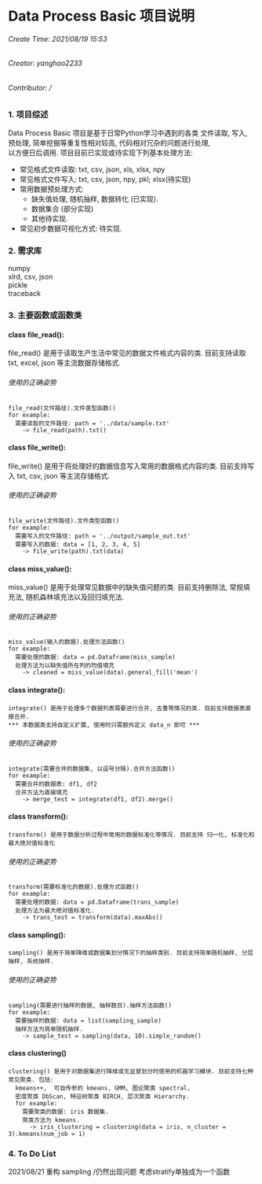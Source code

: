 # Data Process Basic 项目说明  

###### Create Time: 2021/08/19 15:53
###### Creator: yanghao2233 
###### Contributor: /


### 1. 项目综述  
  Data Process Basic 项目是基于日常Python学习中遇到的各类 文件读取, 写入, 预处理, 简单挖掘等重复性相对较高, 代码相对冗杂的问题进行处理,   
  以方便日后调用. 项目目前已实现或待实现下列基本处理方法:  
* 常见格式文件读取: txt, csv, json, xls, xlsx, npy
* 常见格式文件写入: txt, csv, json, npy, pkl; xlsx(待实现)
* 常用数据预处理方式: 
  * 缺失值处理, 随机抽样, 数据转化 (已实现). 
  * 数据集合 (部分实现)
  * 其他待实现.
* 常见初步数据可视化方式: 待实现.

### 2. 需求库
  numpy  
  xlrd, csv, json  
  pickle  
  traceback  
  
### 3. 主要函数或函数类
#### class file_read():
  file_read() 是用于读取生产生活中常见的数据文件格式内容的类. 目前支持读取 txt, excel, json 等主流数据存储格式.  
###### 使用的正确姿势  
    file_read(文件路径).文件类型函数()  
    for example:  
      需要读取的文件路径: path = '../data/sample.txt'  
        -> file_read(path).txt()  
    
#### class file_write():
  file_write() 是用于将处理好的数据信息写入常用的数据格式内容的类. 目前支持写入 txt, csv, json 等主流存储格式.
###### 使用的正确姿势
    file_write(文件路径).文件类型函数()  
    for example:  
      需要写入的文件路径: path = '../output/sample_out.txt'  
      需要写入的数据: data = [1, 2, 3, 4, 5]  
        -> file_write(path).txt(data)    

#### class miss_value():  
   miss_value() 是用于处理常见数据中的缺失值问题的类. 目前支持删除法, 常规填充法, 随机森林填充法以及回归填充法.  
###### 使用的正确姿势  
    miss_value(输入的数据).处理方法函数()
    for example:
      需要处理的数据: data = pd.Dataframe(miss_sample)  
      处理方法为以缺失值所在列的均值填充  
        -> cleaned = miss_value(data).general_fill('mean')  

#### class integrate():
    integrate() 是用于处理多个数据列表需要进行合并, 去重等情况的类. 目前支持数据表直接合并.  
    *** 本数据类支持自定义扩展, 使用时只需额外定义 data_n 即可 ***
###### 使用的正确姿势
    integrate(需要合并的数据集, 以逗号分隔).合并方法函数()
    for example:  
      需要合并的数据表: df1, df2  
      合并方法为直接填充  
        -> merge_test = integrate(df1, df2).merge()

#### class transform():
    transform() 是用于数据分析过程中常用的数据标准化等情况. 目前支持 归一化, 标准化和最大绝对值标准化
###### 使用的正确姿势
    transform(需要标准化的数据).处理方式函数()  
    for example:  
      需要处理的数据: data = pd.Dataframe(trans_sample)  
      处理方法为最大绝对值标准化.  
        -> trans_test = transform(data).maxAbs()

#### class sampling():
    sampling() 是用于简单降维或数据集划分情况下的抽样类别. 目前支持简单随机抽样, 分层抽样, 系统抽样.  
###### 使用的正确姿势  
    sampling(需要进行抽样的数据, 抽样数目).抽样方法函数()  
    for example:
      需要抽样的数据: data = list(sampling_sample)  
      抽样方法为简单随机抽样.  
        -> sample_test = sampling(data, 10).simple_random()

#### class clustering()
    clustering() 是用于对数据集进行降维或无监督划分时使用的机器学习模块. 目前支持七种常见聚类. 包括:  
      kmeans++,  可自传参的 kmeans, GMM, 图论聚类 spectral,   
      密度聚类 DbScan, 特征树聚类 BIRCH, 层次聚类 Hierarchy.   
      for example:  
        需要聚类的数据: iris 数据集.  
        聚类方法为 kmeans.
          -> iris_clustering = clustering(data = iris, n_cluster = 3).kmeans(num_job = 1)

### 4. To Do List
  2021/08/21 重构 sampling /仍然出现问题 考虑stratify单独成为一个函数
